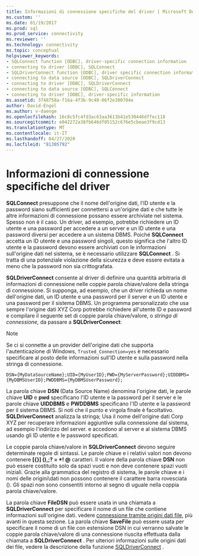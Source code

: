 ```yaml
---
title: Informazioni di connessione specifiche del driver | Microsoft Docs
ms.custom: ''
ms.date: 01/19/2017
ms.prod: sql
ms.prod_service: connectivity
ms.reviewer: ''
ms.technology: connectivity
ms.topic: conceptual
helpviewer_keywords:
- SQLConnect function [ODBC], driver-specific connection information
- connecting to driver [ODBC], SQLConnect
- SQLDriverConnect function [ODBC], driver specific connection information
- connecting to data source [ODBC], SQLDriverConnect
- connecting to driver [ODBC], SQLDriverConnect
- connecting to data source [ODBC], SQLConnect
- connecting to driver [ODBC], driver-specific information
ms.assetid: 3748758a-f16a-4f3b-9c40-06f2e300704e
author: David-Engel
ms.author: v-daenge
ms.openlocfilehash: 16c8c5fc4fd3ac63aa3613b41e530446dffec118
ms.sourcegitcommit: e042272a38fb646df05152c676e5cbeae3f9cd13
ms.translationtype: MT
ms.contentlocale: it-IT
ms.lasthandoff: 04/27/2020
ms.locfileid: "81305792"
---
```

# <a name="driver-specific-connection-information"></a>Informazioni di connessione specifiche del driver
**SQLConnect** presuppone che il nome dell'origine dati, l'ID utente e la password siano sufficienti per connettersi a un'origine dati e che tutte le altre informazioni di connessione possano essere archiviate nel sistema. Spesso non è il caso. Un driver, ad esempio, potrebbe richiedere un ID utente e una password per accedere a un server e un ID utente e una password diversi per accedere a un sistema DBMS. Poiché **SQLConnect** accetta un ID utente e una password singoli, questo significa che l'altro ID utente e la password devono essere archiviati con le informazioni sull'origine dati nel sistema, se è necessario utilizzare **SQLConnect** . Si tratta di una potenziale violazione della sicurezza e deve essere evitata a meno che la password non sia crittografata.  
  
 **SQLDriverConnect** consente al driver di definire una quantità arbitraria di informazioni di connessione nelle coppie parola chiave/valore della stringa di connessione. Si supponga, ad esempio, che un driver richieda un nome dell'origine dati, un ID utente e una password per il server e un ID utente e una password per il sistema DBMS. Un programma personalizzato che usa sempre l'origine dati XYZ Corp potrebbe richiedere all'utente ID e password e compilare il seguente set di coppie parola chiave/valore, o *stringa di connessione,* da passare a **SQLDriverConnect**:  
  
> [!NOTE]  
>  Se ci si connette a un provider dell'origine dati che supporta l'autenticazione di Windows, `Trusted_Connection=yes` è necessario specificare al posto delle informazioni sull'ID utente e sulla password nella stringa di connessione.  
  
```  
DSN={MyDataSourceName};UID={MyUserID};PWD={MyServerPassword};UIDDBMS={MyDBMSUserID};PWDDBMS={MyDBMSUserPassword};  
```  
  
 La parola chiave **DSN** (Data Source Name) denomina l'origine dati, le parole chiave **UID** e **pwd** specificano l'ID utente e la password per il server e le parole chiave **UIDDBMS** e **PWDDBMS** specificano l'ID utente e la password per il sistema DBMS. Si noti che il punto e virgola finale è facoltativo. **SQLDriverConnect** analizza la stringa; Usa il nome dell'origine dati Corp XYZ per recuperare informazioni aggiuntive sulla connessione dal sistema, ad esempio l'indirizzo del server. e accedono al server e al sistema DBMS usando gli ID utente e le password specificati.  
  
 Le coppie parola chiave/valore in **SQLDriverConnect** devono seguire determinate regole di sintassi. Le parole chiave e i relativi valori non devono contenere **[{}] (),;? = \*! @** caratteri. Il valore della parola chiave **DSN** non può essere costituito solo da spazi vuoti e non deve contenere spazi vuoti iniziali. Grazie alla grammatica del registro di sistema, le parole chiave e i nomi delle origini\\dati non possono contenere il carattere barra rovesciata (). Gli spazi non sono consentiti intorno al segno di uguale nella coppia parola chiave/valore.  
  
 La parola chiave **FileDSN** può essere usata in una chiamata a **SQLDriverConnect** per specificare il nome di un file che contiene informazioni sull'origine dati. vedere [connessione tramite origini dati file](../../../odbc/reference/develop-app/connecting-using-file-data-sources.md), più avanti in questa sezione. La parola chiave **SaveFile** può essere usata per specificare il nome di un file con estensione DSN in cui verranno salvate le coppie parola chiave/valore di una connessione riuscita effettuata dalla chiamata a **SQLDriverConnect** . Per ulteriori informazioni sulle origini dati dei file, vedere la descrizione della funzione [SQLDriverConnect](../../../odbc/reference/syntax/sqldriverconnect-function.md) .
